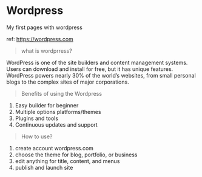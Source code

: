 # Wordpress 

My first pages with wordpress

ref: <a href='https://wordpress.com' target='_blank'>https://wordpress.com</a>


> what is wordprress?

WordPress is one of the site builders and content management systems. Users can download and install for free, but it has unique features.
WordPress powers nearly 30% of the world’s websites, from small personal blogs to the complex sites of major corporations.

> Benefits of using the Wordpress

1. Easy builder for beginner
2. Multiple options platforms/themes
3. Plugins and tools 
4. Continuous updates and support

> How to use?
1. create account wordpress.com 
2. choose the theme for blog, portfolio, or business
3. edit anything for title, content, and menus
4. publish and launch site
